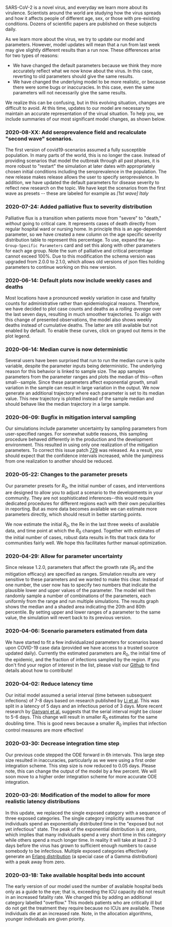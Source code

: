 SARS-CoV-2 is a novel virus, and everyday we learn more about its virulence. Scientists around the world are studying
how the virus spreads and how it affects people of different age, sex, or those with pre-existing conditions. Dozens of
scientific papers are published on these subjects daily.

As we learn more about the virus, we try to update our model and parameters. However, model updates will mean that a run
from last week may give slightly different results than a run now. These differences arise for two types of reasons:

- We have changed the default parameters because we think they more accurately reflect what we now know about the virus.
  In this case, reverting to old parameters should give the same results.
- We have changed the underlying model to be more realistic, or because there were some bugs or inaccuracies. In this
  case, even the same parameters will not necessarily give the same results.

We realize this can be confusing, but in this evolving situation, changes are difficult to avoid. At this time, updates
to our model are necessary to maintain an accurate representation of the virual situation. To help you, we include
summaries of our most significant model changes, as shown below.

### 2020-08-XX: Add seroprevalence field and recalculate "second wave" scenarios.

The first version of covid19-scenarios assumed a fully susceptible population. In many parts of the world, this is no
longer the case. Instead of providing scenarios that model the outbreak through all past phases, it is more robust to
"restart" the simulation at later dates with appropriately chosen initial conditions including the seroprevalence in the
population. The new release makes release allows the user to specify seroprevalence. In addition, we have updated the
default parameters for disease severity to reflect new research on the topic. We have kept the scenarios from the first
wave as presets -- these are labeled for example as _[1st wave] Italy_

### 2020-07-24: Added palliative flux to severity distribution

Palliative flux is a transition when patients move from "severe" to "death," _without_ going to critical care. It
represents cases of death directly from regular hospital ward or nursing home. In principle this is an age-dependent
parameter, so we have created a new column on the age specific severity distribution table to represent this percentage.
To use, expand the `Age-Group-Specific Parameters` card and set this along with other parameters for each age group.
Note the sum of palliative and critical percentage cannot exceed 100%. Due to this modification the schema version was
upgraded from 2.0.0 to 2.1.0, which allows old versions of json files holding parameters to continue working on this new
version.

### 2020-06-14: Default plots now include weekly cases and deaths

Most locations have a pronounced weekly variation in case and fatality counts for administrative rather than
epidemiological reasons. Therefore, we have decided to plot case counts and deaths as a _rolling average_ over the last
seven days, resulting in much smoother trajectories. To align with this change of presented observations, the model also
shows weekly deaths instead of cumulative deaths. The latter are still available but not enabled by default. To enable
these curves, click on grayed out items in the plot legend.

### 2020-06-14: Median curve is now deterministic

Several users have been surprised that run to run the median curve is quite variable, despite the parameter inputs being
deterministic. The underlying reason for this behavior is linked to sample size. The app samples parameters from the
parameter ranges and plots the median of this--often small--sample. Since these parameters affect exponential growth,
small variation in the sample can result in large variation in the output. We now generate an additional trajectory
where each parameter is set to its median value. This new trajectory is plotted instead of the sample median and should
behave like the median trajectory in a large sample.

### 2020-06-09: Bugfix in mitigation interval sampling

Our simulations include parameter uncertainty by sampling parameters from user-specified ranges. For somewhat subtle
reasons, this sampling procedure behaved differently in the production and the development environment. This resulted in
using only one realization of the mitigation parameters. To correct this issue patch
[729](https://github.com/neherlab/covid19_scenarios/pull/729/commits/35ba172229c944fa0b88efbd1e112ecdcd71e97f) was
released. As a result, you should expect that the confidence intervals increased, while the jumpiness from one
realization to another should be reduced.

### 2020-05-22: Changes to the parameter presets

Our parameter presets for $R_0$, the initial number of cases, and interventions are designed to allow you to adjust a
scenario to the developments in your community. They are not sophisticated inferences--this would require dedicated
procedures for different regions each with their own peculiarities in reporting. But as more data becomes available we
can estimate more parameters directly, which should result in better starting points.

We now estimate the initial $R_0$, the Re in the last three weeks of available data, and time point at which the $R_0$
changed. Together with estimates of the initial number of cases, robust data results in fits that track data for
communities fairly well. We hope this facilitates further manual optimization.

### 2020-04-29: Allow for parameter uncertainty

Since release 1.2.0, parameters that affect the growth rate ($R_0$ and the mitigation efficacy) are specified as ranges.
Simulation results are very sensitive to these parameters and we wanted to make this clear. Instead of one number, the
user now has to specify two numbers that indicate the plausible lower and upper values of the parameter. The model will
then randomly sample a number of combinations of the parameters, each uniformly from the range and run multiple
simulations. The results graph shows the median and a shaded area indicating the 20th and 80th percentile. By setting
upper and lower ranges of a parameter to the same value, the simulation will revert back to its previous version.

### 2020-04-06: Scenario parameters estimated from data

We have started to fit a few individualized parameters for scenarios based upon COVID-19 case data (provided we have
access to a trusted source updated daily). Currently the estimated parameters are $R_0$, the initial time of the
epidemic, and the fraction of infections sampled by the region. If you don't find your region of interest in the list,
please visit our [Github](https://github.com/neherlab/covid19_scenarios/tree/master/data) to find details about how to
contribute!

### 2020-04-02: Reduce latency time

Our initial model assumed a serial interval (time between subsequent infections) of 7-8 days based on research published
by [Li et al](https://doi.org/10.1056/NEJMoa2001316). This was split in a latency of 5 days and an infectious period of
3 days. More recent research by [Ganyani et al.](https://www.medrxiv.org/content/10.1101/2020.03.05.20031815v1) suggests
that the serial interval might be closer to 5-6 days. This change will result in smaller $R_0$ estimates for the same
doubling time. This is good news because a smaller $R_0$ implies that infection control measures are more effective!

### 2020-03-30: Decrease integration time step

Our previous code stepped the ODE forward in 6h intervals. This large step size resulted in inaccuracies, particularly
as we were using a first order integration scheme. This step size is now reduced to 0.05 days. Please note, this can
change the output of the model by a few percent. We will soon move to a higher order integration scheme for more
accurate ODE integration.

### 2020-03-26: Modification of the model to allow for more realistic latency distributions

In this update, we replaced the single exposed category with a sequence of three exposed categories. The single category
implicitly assumes that individuals spend an exponentially distributed time in the "exposed but not yet infectious"
state. The peak of the exponential distribution is at zero, which implies that many individuals spend a very short time
in this category while others spend a much longer time. In reality it will take at least 2-3 days before the virus has
grown to sufficient enough numbers to cause somebody to be infectious. Multiple exposed categories effectively generate
an [Erlang distribution](https://en.wikipedia.org/wiki/Erlang_distribution) (a special case of a Gamma distribution)
with a peak away from zero.

### 2020-03-18: Take available hospital beds into account

The early version of our model used the number of available hospital beds only as a guide to the eye; that is, exceeding
the ICU capacity did not result in an increased fatality rate. We changed this by adding an additional category labelled
"overflow." This models patients who are critically ill but do not get the treatment they require because no ICUs are
available. These individuals die at an increased rate. Note, in the allocation algorithms, younger individuals are given
priority.
